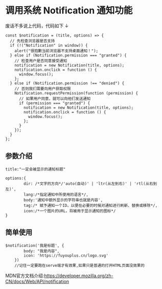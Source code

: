 # <my-title textColor_h="rgb(51, 149, 159)" lineColor="rgb(51, 149, 159)">调用系统 Notification 通知功能</my-title>

<tips>
<template v-slot:title>
小蝣说：
</template>
废话不多说上代码，代码如下  ↓
</tips>

```js:no-line-numbers
const $notification = (title, options) => {
  // 先检查浏览器是否支持
  if (!("Notification" in window)) {
    alert("很抱歉当前浏览器不支持桌面通知！");
  } else if (Notification.permission === "granted") {
    // 检查用户是否同意接受通知
    notification = new Notification(title, options);
    notification.onclick = function () {
      window.focus();
    };
  } else if (Notification.permission !== "denied") {
    // 否则我们需要向用户获取权限
    Notification.requestPermission(function (permission) {
      // 如果用户同意，就可以向他们发送通知
      if (permission === "granted") {
        notification = new Notification(title, options);
        notification.onclick = function () {
          window.focus();
        };
      }
    });
  }
};
```

## 参数介绍

```js:no-line-numbers
title:"一定会被显示的通知标题"

options:{
        dir: /*文字的方向*/'auto(自动)' | 'ltr(从左到右)' | 'rtl(从右到左)',
        lang:/*指定通知中所使用的语言*/,
        body:'通知中额外显示的字符串也就是内容',
        tag:/* 赋予通知一个ID，以便在必要的时候对通知进行刷新、替换或移除*/,
        icon:/*一个图片的URL，将被用于显示通知的图标*/
}

```

## 简单使用

```js:no-line-numbers
$notification('我是标题', {
        body: "我是内容",
        icon: 'https://fuyouplus.cn/logo.svg'
    })
    //记住一定要跑在serve端才有效果,如果只是普通的打开HTML页面没效果的
```

<tips type="warn">
<template v-slot:title>
小蝣说：
</template>
MDN官方文档介绍:<a href="https://developer.mozilla.org/zh-CN/docs/Web/API/notification" target="_blank">https://developer.mozilla.org/zh-CN/docs/Web/API/notification</a>
</tips>

<ClientOnly>
<comment/>
</ClientOnly>
<my-code/>
